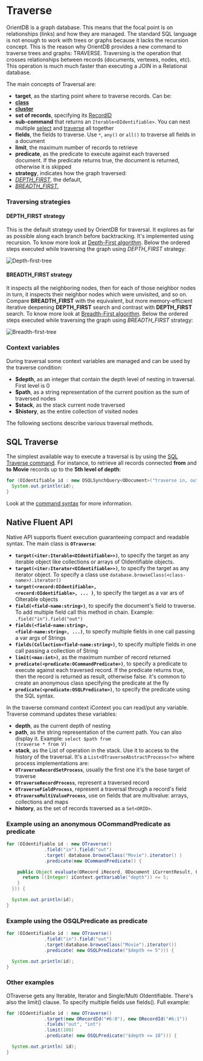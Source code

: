 # Traverse

OrientDB is a graph database. This means that the focal point is on relationships (links) and how they are managed. The standard SQL language is not enough to work with trees or graphs because it lacks the recursion concept. This is the reason why OrientDB provides a new command to traverse trees and graphs: TRAVERSE. Traversing is the operation that crosses relationships between records (documents, vertexes, nodes, etc). This operation is much much faster than executing a JOIN in a Relational database.

The main concepts of Traversal are:
- **target**, as the starting point where to traverse records. Can be:
 - **[class](Concepts.md#class)**
 - **[cluster](Concepts.md#cluster)**
 - **set of records**, specifying its [RecordID](Concepts.md#recordid)
 - **sub-command** that returns an <code>Iterable&lt;OIdentifiable&gt;</code>. You can nest multiple [select](SQL-Query.md) and [traverse](SQL-Traverse.md) all together
- **fields**, the fields to traverse. Use <code>*</code>, <code>any()</code> or <code>all()</code> to traverse all fields in a document
- **limit**, the maximum number of records to retrieve
- **predicate**, as the predicate to execute against each traversed document. If the predicate returns true, the document is returned, otherwise it is skipped
- **strategy**, indicates how the graph traversed:
 - *[DEPTH_FIRST](https://github.com/orientechnologies/orientdb/wiki/Java-Traverse#depth_first-strategy)*, the default,
 - *[BREADTH_FIRST](https://github.com/orientechnologies/orientdb/wiki/Java-Traverse#breadth_first-strategy)*,

### Traversing strategies
#### DEPTH_FIRST strategy
This is the default strategy used by OrientDB for traversal. It explores as far as possible along each branch before backtracking. It's implemented using recursion. To know more look at [Depth-First algorithm](http://en.wikipedia.org/wiki/Depth-first_search). Below the ordered steps executed while traversing the graph using *DEPTH_FIRST* strategy:

![Depth-first-tree](http://upload.wikimedia.org/wikipedia/commons/thumb/1/1f/Depth-first-tree.svg/600px-Depth-first-tree.svg.png)

#### BREADTH_FIRST strategy
It inspects all the neighboring nodes, then for each of those neighbor nodes in turn, it inspects their neighbor nodes which were unvisited, and so on. Compare **BREADTH_FIRST** with the equivalent, but more memory-efficient iterative deepening **DEPTH_FIRST** search and contrast with **DEPTH_FIRST** search. To know more look at [Breadth-First algorithm](http://en.wikipedia.org/wiki/Breadth-first_search). Below the ordered steps executed while traversing the graph using *BREADTH_FIRST* strategy:

![Breadth-first-tree](http://upload.wikimedia.org/wikipedia/commons/thumb/3/33/Breadth-first-tree.svg/600px-Breadth-first-tree.svg.png)

### Context variables

During traversal some context variables are managed and can be used by the traverse condition:
- **$depth**, as an integer that contain the depth level of nesting in traversal. First level is 0
- **$path**, as a string representation of the current position as the sum of traversed nodes
- **$stack**, as the stack current node traversed
- **$history**, as the entire collection of visited nodes

The following sections describe various traversal methods.

## SQL Traverse

The simplest available way to execute a traversal is by using the [SQL Traverse command](SQL-Traverse.md). For instance, to retrieve all records connected **from** and **to** **Movie** records up to the **5th level of depth**:
```java
for (OIdentifiable id : new OSQLSynchQuery<ODocument>("traverse in, out from Movie while $depth <= 5")) {
  System.out.println(id);
}
```

Look at the [command syntax](SQL-Traverse.md) for more information.

## Native Fluent API

Native API supports fluent execution guaranteeing compact and readable syntax. The main class is **<code>OTraverse</code>**:
- **<code>target(&lt;iter:Iterable&lt;OIdentifiable&gt;&gt;)</code>**, to specify the target as any iterable object like collections or arrays of OIdentifiable objects.
- **<code>target(&lt;iter:Iterator&lt;OIdentifiable&gt;&gt;)</code>**, to specify the target as any iterator object. To specify a class use <code>database.browseClass(&lt;class-name&gt;).iterator()</code>
- **<code>target(&lt;record:OIdentifiable&gt;, &lt;record:OIdentifiable&gt;, ... )</code>**, to specify the target as a var ars of OIterable objects
- **<code>field(&lt;field-name:string&gt;)</code>**, to specify the document's field to traverse. To add multiple field call this method in chain. Example: <code>.field("in").field("out")</code>
- **<code>fields(&lt;field-name:string&gt;, &lt;field-name:string&gt;, ...)</code>**, to specify multiple fields in one call passing a var args of Strings
- **<code>fields(Collection&lt;field-name:string&gt;)</code>**, to specify multiple fields in one call passing a collection of String
- **<code>limit(&lt;max:int&gt;)</code>**, as the maximum number of record returned
- **<code>predicate(&lt;predicate:OCommandPredicate&gt;)</code>**, to specify a predicate to execute against each traversed record. If the predicate returns true, then the record is returned as result, otherwise false. it's common to create an anonymous class specifying the predicate at the fly
- **<code>predicate(&lt;predicate:OSQLPredicate&gt;)</code>**, to specify the predicate using the SQL syntax.

In the traverse command context iContext you can read/put any variable. Traverse command updates these variables:
- **depth**, as the current depth of nesting
- **path**, as the string representation of the current path. You can also display it. Example: <code>select $path from (traverse * from V)</code>
- **stack**, as the List of operation in the stack. Use it to access to the history of the traversal. It's a <code>List&lt;OTraverseAbstractProcess&lt;?&gt;&gt;</code> where process implementations are:
 - **<code>OTraverseRecordSetProcess</code>**, usually the first one it's the base target of traverse
 - **<code>OTraverseRecordProcess</code>**, represent a traversed record
 - **<code>OTraverseFieldProcess</code>**, represent a traversal through a record's field
 - **<code>OTraverseMultiValueProcess</code>**, use on fields that are multivalue: arrays, collections and maps
- **history**, as the set of records traversed as a <code>Set&lt;ORID&gt;</code>.

### Example using an anonymous OCommandPredicate as predicate

```java
for (OIdentifiable id : new OTraverse()
              .field("in").field("out")
              .target( database.browseClass("Movie").iterator() )
              .predicate(new OCommandPredicate() {

    public Object evaluate(ORecord iRecord, ODocument iCurrentResult, OCommandContext iContext) {
      return ((Integer) iContext.getVariable("depth")) <= 5;
    }
  })) {

  System.out.println(id);
}
```

### Example using the OSQLPredicate as predicate

```java
for (OIdentifiable id : new OTraverse()
              .field("in").field("out")
              .target(database.browseClass("Movie").iterator())
              .predicate( new OSQLPredicate("$depth <= 5"))) {

  System.out.println(id);
}
```

### Other examples

OTraverse gets any Iterable, Iterator and Single/Multi OIdentifiable. There's also the limit() clause. To specify multiple fields use fields(). Full example:
```java
for (OIdentifiable id : new OTraverse()
              .target(new ORecordId("#6:0"), new ORecordId("#6:1"))
              .fields("out", "int")
              .limit(100)
              .predicate( new OSQLPredicate("$depth <= 10"))) {

  System.out.println( id);
}
```

